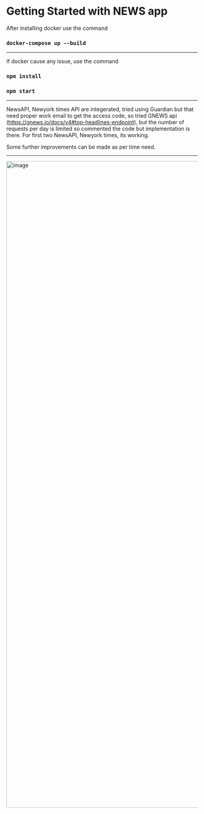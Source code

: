 # Getting Started with NEWS app

After installing docker use the command

### `docker-compose up --build`

--------

 If docker cause any issue, use the command

### `npm install`
### `npm start`

--------

NewsAPI, Newyork times API are integerated, tried using Guardian but that need proper work email to get the access code,
so tried GNEWS api (https://gnews.io/docs/v4#top-headlines-endpoint), but the number of requests per day is limited so commented
the code but implementation is there. For first two NewsAPI, Newyork times, its working.

Some further improvements can be made as per time need.

--------

<img width="1698" alt="image" src="https://github.com/user-attachments/assets/76584ef7-c7fe-4228-b565-438653fc83aa" />
